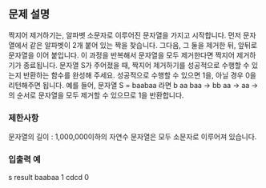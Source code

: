 ## 문제 설명

짝지어 제거하기는, 알파벳 소문자로 이루어진 문자열을 가지고 시작합니다. 먼저 문자열에서 같은 알파벳이 2개 붙어 있는 짝을 찾습니다. 그다음, 그 둘을 제거한 뒤, 앞뒤로 문자열을 이어 붙입니다. 이 과정을 반복해서 문자열을 모두 제거한다면 짝지어 제거하기가 종료됩니다. 문자열 S가 주어졌을 때, 짝지어 제거하기를 성공적으로 수행할 수 있는지 반환하는 함수를 완성해 주세요. 성공적으로 수행할 수 있으면 1을, 아닐 경우 0을 리턴해주면 됩니다.
예를 들어, 문자열 S = baabaa 라면
b aa baa → bb aa → aa →
의 순서로 문자열을 모두 제거할 수 있으므로 1을 반환합니다.
### 제한사항
문자열의 길이 : 1,000,000이하의 자연수
문자열은 모두 소문자로 이루어져 있습니다.
### 입출력 예
s	result
baabaa	1
cdcd	0